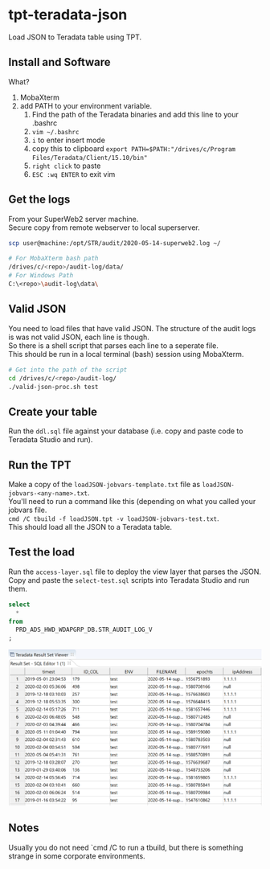 # tpt-teradata-json

Load JSON to Teradata table using TPT.  

## Install and Software

What? 
1. MobaXterm
1. add PATH to your environment variable.
   1. Find the path of the Teradata binaries and add this line to your .bashrc  
   1. `vim ~/.bashrc`
   1. `i` to enter insert mode
   1. copy this to clipboard `export PATH=$PATH:"/drives/c/Program Files/Teradata/Client/15.10/bin"`
   1. `right click` to paste
   1. `ESC :wq ENTER` to exit vim

## Get the logs

From your SuperWeb2 server machine.  
Secure copy from remote webserver to local superserver.  

```sh
scp user@machine:/opt/STR/audit/2020-05-14-superweb2.log ~/
```

```sh
# For MobaXterm bash path
/drives/c/<repo>/audit-log/data/
# For Windows Path
C:\<repo>\audit-log\data\
```

## Valid JSON

You need to load files that have valid JSON.  The structure of the audit logs is was not valid JSON, each line is though.  
So there is a shell script that parses each line to a seperate file.  
This should be run in a local terminal (bash) session using MobaXterm.  

```sh
# Get into the path of the script
cd /drives/c/<repo>/audit-log/
./valid-json-proc.sh test
```

## Create your table

Run the `ddl.sql` file against your database (i.e. copy and paste code to Teradata Studio and run).  

## Run the TPT

Make a copy of the `loadJSON-jobvars-template.txt` file as `loadJSON-jobvars-<any-name>.txt`.  
You'll need to run a command like this (depending on what you called your jobvars file.  
`cmd /C tbuild -f loadJSON.tpt -v loadJSON-jobvars-test.txt`.  
This should load all the JSON to a Teradata table.  

## Test the load

Run the `access-layer.sql` file to deploy the view layer that parses the JSON.  
Copy and paste the `select-test.sql` scripts into Teradata Studio and run them.  

```sql
select
  * 
from 
  PRD_ADS_HWD_WDAPGRP_DB.STR_AUDIT_LOG_V
;
```
![Results](img/select-result.png)

## Notes

Usually you do not need `cmd /C to run a tbuild, but there is something strange in some corporate environments.


